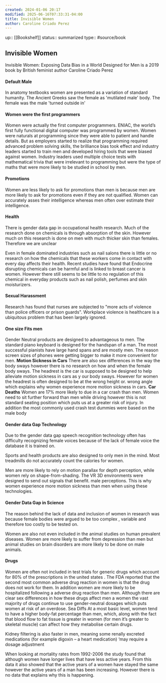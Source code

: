 ```yaml
---
created: 2024-01-06 20:17
modified: 2025-06-16T07:33:31-04:00
title: Invisible Women
author: Caroline Criado Perez
---
```

up::  [[Bookshelf]]
status:: summarized
type:: #source/book

##  Invisible Women


Invisible Women: Exposing Data Bias in a World Designed for Men is a 2019 book by British feminist author Caroline Criado Perez

#### Default Male
In anatomy textbooks women are presented as a variation of standard humanity. The Ancient Greeks saw the female as 'mutilated male' body. The female was the male 'turned outside in'
#### Women were the first programmers
Women were actually the first computer programmers. ENIAC, the world’s first fully functional digital computer was programmed by women. Women were naturals at programming since they were able to patient and handle details. But as employers started to realize that programming required advanced problem solving skills, the brilliance bias took effect and industry leaders started to train men and developed hiring tools that were biased against women.
Industry leaders used multiple choice tests with mathematical trivia that were irrelevant to programming but were the type of maths that were more likely to be studied in school by men.

#### Promotions
Women are less likely to ask for promotions than men is because men are more likely to ask for promotions even if they are not qualified. Women can accurately asses their intelligence whereas men often over estimate their intelligence.

#### Health
There is gender data gap in occupational health research.
Much of the research done on chemicals is through absorption of the skin. However much on this research is done on men with much thicker skin than females. Therefore we are unclear

Even in female dominated industries such as nail salons there is little or no research on how the chemicals that these workers come in contact with every day affects their health. Recent studies have found that Endocrine disrupting chemicals can be harmful and is linked to breast cancer is women. However there still seems to be little to no regulation of this chemical in everyday products such as nail polish, perfumes and skin moisturizers.



#### Sexual Harassment
Research has found that nurses are subjected to "more acts of violence than police officers or prison guards".
Workplace violence is healthcare is a ubiquitous problem that has been largely ignored.


#### One size Fits men
Gender Neutral products are designed to advantageous to men.
The standard piano keyboard is designed for the handspan of a man. The most successful pianists have large hand spans and are mostly men.
The reason screen sizes of phones were getting bigger to make it more convenient for men.
**Motion Sickness in Cars**
There are also sex differences in the way the body sways however there is no research on how and when the female body sways. The headrest is the car is supposed to be designed to help alleviate motion sickness in cars as y our body sways. However for women the headrest is often designed to be at the wrong height or. wrong angle which explains why women experience more motion sickness in cars.
**Car Deaths**
Women are 17% more likely to due in a car crash than men.
Women need to sit further forward than men while driving however this is not standard seating position which puts us at a greater risk of injury.
In addition the most commonly used crash test dummies were based on the male body
#### Gender data Gap Technology

Due to the gender data gap speech recognition technology often has difficulty recognizing female voices because of the lack of female voice the database it is trained on.

Sports and health products are also designed to only men in the mind. Most treadmills do not accurately count the calories for women.

Men are more likely to rely on motion parallax for depth perception, while women rely on shape-from-shading. The VR 3D environments were designed to send out signals that benefit. male perceptions. This is why women experience more motion sickness than men when using these technologies.

#### Gender Data Gap in Science
The reason behind the lack of data and inclusion of women in research was because female bodies were argued to be too complex , variable and therefore too costly to be tested on.

Women are also not even included in the animal studies on human prevalent diseases. Women are more likely to suffer from depression than men but animal studies on brain disorders are more likely to be done on male animals.


#### Drugs
Women are often not included in test trials for generic drugs which account for 80% of the prescriptions in the united states .
The FDA reported that the second most common adverse drug reaction in women is that the drug does not work for them. In addition women are more likely to be hospitalized following a adverse drug reaction than men.
Although there are clear sex differences in how these drugs affect men a women the vast majority of drugs continue to use gender-neutral dosages which puts women at risk of an overdose.
Sea Diffs
At a most basic level, women tend to have a higher body-fat percentage than men, which, along with the fact that blood flow to fat tissue is greater in women (for men it’s greater to skeletal muscle) can affect how they metabolise certain drugs.

 Kidney filtering is also faster in men, meaning some renally excreted medications (for example digoxin – a heart medication) ‘may require a dosage adjustment

When looking at mortality rates from 1992-2006 the study found that although women have longer lives that have less active years. From this data it also showed that the active years of a women have stayed the same however the active years of a man has been increasing. However there is no data that explains why this is happening.
